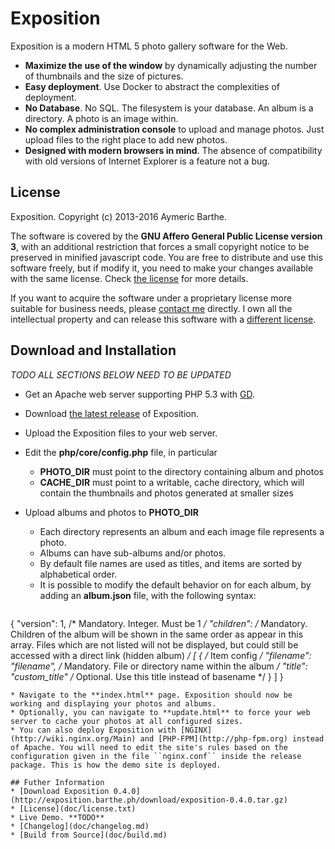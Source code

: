 # Exposition

Exposition is a modern HTML 5 photo gallery software for the Web. 

* **Maximize the use of the window** by dynamically adjusting the number of thumbnails and the size of pictures.
* **Easy deployment**. Use Docker to abstract the complexities of deployment.
* **No Database**. No SQL. The filesystem is your database. An album is a directory. A photo is an image within.
* **No complex administration console** to upload and manage photos. Just upload files to the right place to add new photos.
* **Designed with modern browsers in mind**. The absence of compatibility with old versions of Internet Explorer is a feature not a bug.

## License

Exposition. Copyright (c) 2013-2016 Aymeric Barthe.

The software is covered by the **GNU Affero General Public License version 3**, with an additional restriction that forces a small copyright notice to be preserved in minified javascript code. You are free to distribute and use this software freely, but if modify it, you need to make your changes available with the same license. Check [the license](doc/license.txt) for more details.

If you want to acquire the software under a proprietary license more suitable for business needs, please [contact me](mailto:aymeric@barthe.ph) directly. I own all the intellectual property and can release this software with a [different license](http://en.wikipedia.org/wiki/Multi-licensing).

## Download and Installation

*TODO  ALL SECTIONS BELOW  NEED TO BE UPDATED*

* Get an Apache web server supporting PHP 5.3 with [GD](http://php.net/manual/en/book.image.php).
* Download [the latest release](http://exposition.barthe.ph/download/exposition-0.3.0.tar.gz) of Exposition.
* Upload the Exposition files to your web server.
* Edit the **php/core/config.php** file, in particular 
  * **PHOTO\_DIR** must point to the directory containing album and photos
  * **CACHE\_DIR** must point to a writable, cache directory, which will contain the thumbnails and photos generated at smaller sizes
* Upload albums and photos to **PHOTO\_DIR**
  * Each directory represents an album and each image file represents a photo. 
  * Albums can have sub-albums and/or photos.
  * By default file names are used as titles, and items are sorted by alphabetical order.
  * It is possible to modify the default behavior on for each album, by adding an **album.json** file, with the following syntax:

  ```javascript
{
  "version": 1,		/* Mandatory. Integer. Must be 1 */
	"children": 		/* Mandatory. Children of the album will be shown
		in the same order as appear in this array. Files which are not listed
		will not be displayed, but could still be accessed with a direct
		link (hidden album) */
	  [	
		{				/* Item config */
			"filename": "filename",		/* Mandatory. File or directory name within the album */
			"title": "custom_title"		/* Optional. Use this title instead of basename */
		}
	  ]
}
```
* Navigate to the **index.html** page. Exposition should now be working and displaying your photos and albums.
* Optionally, you can navigate to **update.html** to force your web server to cache your photos at all configured sizes.
* You can also deploy Exposition with [NGINX](http://wiki.nginx.org/Main) and [PHP-FPM](http://php-fpm.org) instead of Apache. You will need to edit the site's rules based on the configuration given in the file ``nginx.conf`` inside the release package. This is how the demo site is deployed.

## Futher Information 
* [Download Exposition 0.4.0](http://exposition.barthe.ph/download/exposition-0.4.0.tar.gz)
* [License](doc/license.txt)
* Live Demo. **TODO**
* [Changelog](doc/changelog.md)
* [Build from Source](doc/build.md)

